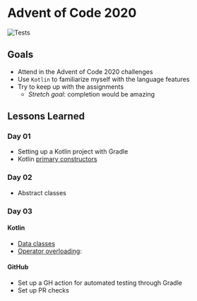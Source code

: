 # Advent of Code 2020

![Tests](https://github.com/janvryck/advent-2020/workflows/runTests/badge.svg?branch=main)

## Goals

* Attend in the Advent of Code 2020 challenges  
* Use `Kotlin` to familiarize myself with the language features  
* Try to keep up with the assignments
  * *Stretch goal*: completion would be amazing  

## Lessons Learned
### Day 01
* Setting up a Kotlin project with Gradle
* Kotlin [primary constructors](https://kotlinlang.org/docs/reference/classes.html#constructors)
### Day 02
* Abstract classes
### Day 03
#### Kotlin
* [Data classes](https://kotlinlang.org/docs/reference/data-classes.html)  
* [Operator overloading](https://kotlinlang.org/docs/reference/operator-overloading.html):  
#### GitHub
* Set up a GH action for automated testing through Gradle
* Set up PR checks 